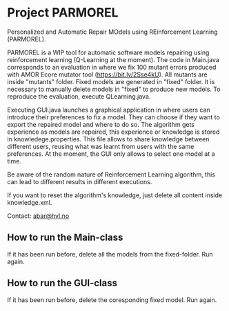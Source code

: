# Project PARMOREL

Personalized and Automatic Repair MOdels using REinforcement Learning (PARMOREL).

PARMOREL is a WIP tool for automatic software models repairing using reinforcement learning (Q-Learning at the moment).
The code in Main.java corresponds to an evaluation in where we fix 100 mutant errors produced with AMOR Ecore mutator tool (https://bit.ly/2Sse4kU). All mutants are inside "mutants" folder. Fixed models are generated in "fixed" folder. It is necessary to manually delete models in "fixed" to produce new models. To reproduce the evaluation, execute QLearning.java.

Executing GUI.java launches a graphical application in where users can introduce their preferences to fix a model. They can choose if they want to export the repaired model and where to do so. The algorithm gets experience as models are repaired, this experience or knowledge is stored in knowledege.properties. This file allows to share knowledge between different users, reusing what was learnt from users with the same preferences. At the moment, the GUI only allows to select one model at a time.

Be aware of the random nature of Reinforcement Learning algorithm, this can lead to different results in different executions.

If you want to reset the algorithm's knowledge, just delete all content inside knowledge.xml.

Contact: abar@hvl.no

## How to run the Main-class
If it has been run before, delete all the models from the fixed-folder. Run again.

## How to run the GUI-class
If it has been run before, delete the coresponding fixed model. Run again.
